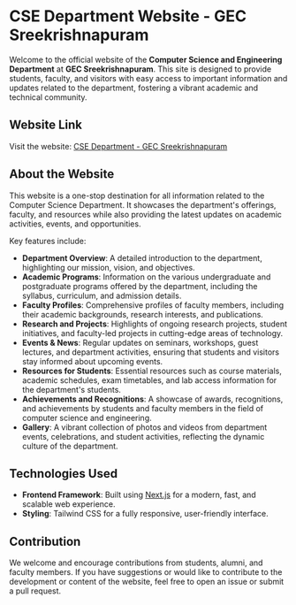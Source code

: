 # CSE Department Website - GEC Sreekrishnapuram

Welcome to the official website of the **Computer Science and Engineering Department** at **GEC Sreekrishnapuram**. This site is designed to provide students, faculty, and visitors with easy access to important information and updates related to the department, fostering a vibrant academic and technical community.

## Website Link
Visit the website: [CSE Department - GEC Sreekrishnapuram](https://cse.gecskp.ac.in)

## About the Website
This website is a one-stop destination for all information related to the Computer Science Department. It showcases the department's offerings, faculty, and resources while also providing the latest updates on academic activities, events, and opportunities. 

Key features include:

- **Department Overview**: A detailed introduction to the department, highlighting our mission, vision, and objectives.
- **Academic Programs**: Information on the various undergraduate and postgraduate programs offered by the department, including the syllabus, curriculum, and admission details.
- **Faculty Profiles**: Comprehensive profiles of faculty members, including their academic backgrounds, research interests, and publications.
- **Research and Projects**: Highlights of ongoing research projects, student initiatives, and faculty-led projects in cutting-edge areas of technology.
- **Events & News**: Regular updates on seminars, workshops, guest lectures, and department activities, ensuring that students and visitors stay informed about upcoming events.
- **Resources for Students**: Essential resources such as course materials, academic schedules, exam timetables, and lab access information for the department's students.
- **Achievements and Recognitions**: A showcase of awards, recognitions, and achievements by students and faculty members in the field of computer science and engineering.
- **Gallery**: A vibrant collection of photos and videos from department events, celebrations, and student activities, reflecting the dynamic culture of the department.

## Technologies Used
- **Frontend Framework**: Built using [Next.js](https://nextjs.org/) for a modern, fast, and scalable web experience.
- **Styling**: Tailwind CSS for a fully responsive, user-friendly interface.
  
## Contribution
We welcome and encourage contributions from students, alumni, and faculty members. If you have suggestions or would like to contribute to the development or content of the website, feel free to open an issue or submit a pull request.
